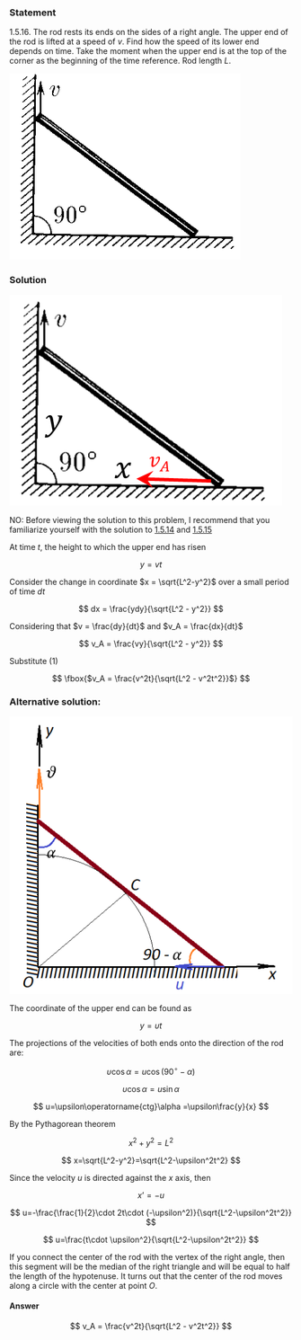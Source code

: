 ###  Statement

$1.5.16.$ The rod rests its ends on the sides of a right angle. The upper end of the rod is lifted at a speed of $v$. Find how the speed of its lower end depends on time. Take the moment when the upper end is at the top of the corner as the beginning of the time reference. Rod length $L$.

![ For problem $1.5.16$ |411x332, 31%](../../img/1.5.16/statement.png)

### Solution

![ Distribution of rod end velocities |486x375, 41%](../../img/1.5.16/draw.png)

NO: Before viewing the solution to this problem, I recommend that you familiarize yourself with the solution to [1.5.14](../1.5.14) and [1.5.15](../1.5.15)

At time $t$, the height to which the upper end has risen

$$
y = v t\tag{1}
$$

Consider the change in coordinate $x = \sqrt{L^2-y^2}$ over a small period of time $dt$

$$
dx = \frac{ydy}{\sqrt{L^2 - y^2}}
$$

Considering that $v = \frac{dy}{dt}$ and $v_A = \frac{dx}{dt}$

$$
v_A = \frac{vy}{\sqrt{L^2 - y^2}}
$$

Substitute $(1)$

$$
\fbox{$v_A = \frac{v^2t}{\sqrt{L^2 - v^2t^2}}$}
$$

###  Alternative solution:

![ Velocity distribution of the rod ends |524x514, 41%](../../img/1.5.16/draw1.png)

The coordinate of the upper end can be found as

$$
y=\upsilon t
$$

The projections of the velocities of both ends onto the direction of the rod are:

$$
\upsilon\cos\alpha =u\cos(90^{\circ}-\alpha )
$$

$$
\upsilon\cos\alpha =u\sin\alpha
$$

$$
u=\upsilon\operatorname{ctg}\alpha =\upsilon\frac{y}{x}
$$

By the Pythagorean theorem

$$
x^2+y^2=L^2
$$

$$
x=\sqrt{L^2-y^2}=\sqrt{L^2-\upsilon^2t^2}
$$

Since the velocity $u$ is directed against the $x$ axis, then

$$
x’=-u
$$

$$
u=-\frac{\frac{1}{2}\cdot 2t\cdot (-\upsilon^2)}{\sqrt{L^2-\upsilon^2t^2}}
$$

$$
u=\frac{t\cdot \upsilon^2}{\sqrt{L^2-\upsilon^2t^2}}
$$

If you connect the center of the rod with the vertex of the right angle, then this segment will be the median of the right triangle and will be equal to half the length of the hypotenuse. It turns out that the center of the rod moves along a circle with the center at point $O$.

#### Answer

$$
v_A = \frac{v^2t}{\sqrt{L^2 - v^2t^2}}
$$